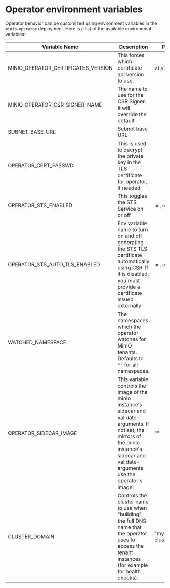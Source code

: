 # Operator environment variables

Operator behavior can be customized using environment variables in the `minio-operator` deployment. Here is a list of the available environment variables:

| Variable Name | Description                                                                                                                                                                                            | Possible values         | default                         |
| --- |--------------------------------------------------------------------------------------------------------------------------------------------------------------------------------------------------------|-------------------------|---------------------------------|
|MINIO_OPERATOR_CERTIFICATES_VERSION| This forces which certificate api version to use.                                                                                                                                                      | `v1`,`v1beta1`              | whichever api k8s provides      |
|MINIO_OPERATOR_CSR_SIGNER_NAME| The name to use for the CSR Signer. It will override the default                                                                                                                                       |                         | `kubernetes.io/kubelet-serving` |
|SUBNET_BASE_URL| Subnet base URL                                                                                                                                                                                        |                         | https://subnet.min.io           |
|OPERATOR_CERT_PASSWD| This is used to decrypt the private key in the TLS certificate for operator, if needed                                                                                                                 |                         |                                 |
|OPERATOR_STS_ENABLED| This toggles the STS Service on or off                                                                                                                                                                 | `on`, `off`                 | `on`                            |
|OPERATOR_STS_AUTO_TLS_ENABLED| Env variable name to turn on and off generating the STS TLS certificate automatically using CSR. If it is disabled, you must provide a certificate issued externally                                                    | `on`, `off`                 | `on`                            |
|WATCHED_NAMESPACE| The namespaces which the operator watches for MinIO tenants. Defaults to `""` for all namespaces.                                                                                                      |                         |                                 |
|OPERATOR_SIDECAR_IMAGE| This variable controls the image of the minio instance's sidecar and validate-arguments. If not set, the mirrors of the minio instance's sidecar and validate-arguments use the operator's image. | "" | "" |
|CLUSTER_DOMAIN| Controls the cluster name to use when "building" the full DNS name that the operator uses to access the tenant instances (for example for health checks). | "my-cluster.company.com" | "cluster.local" |
